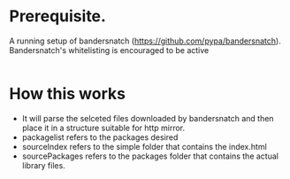# Prerequisite.

A running setup of bandersnatch (https://github.com/pypa/bandersnatch).
Bandersnatch's whitelisting is encouraged to be active

```
```

# How this works
- It will parse the selceted files downloaded by bandersnatch and then place it in a structure suitable for http mirror.
- packagelist refers to the packages desired 
- sourceIndex refers to the simple folder that contains the index.html
- sourcePackages refers to the packages folder that contains the actual library files.
